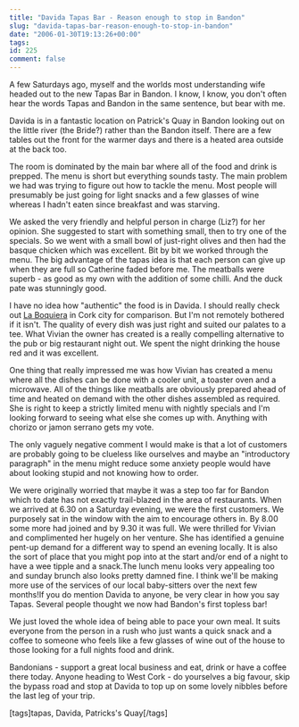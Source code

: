 ```yaml
---
title: "Davida Tapas Bar - Reason enough to stop in Bandon"
slug: "davida-tapas-bar-reason-enough-to-stop-in-bandon"
date: "2006-01-30T19:13:26+00:00"
tags:
id: 225
comment: false
---
```


A few Saturdays ago, myself and the worlds most understanding wife headed out to the new Tapas Bar in Bandon. I know, I know, you don't often hear the words Tapas and Bandon in the same sentence, but bear with me.

Davida is in a fantastic location on Patrick's Quay in Bandon looking out on the little river (the Bride?) rather than the Bandon itself. There are a few tables out the front for the warmer days and there is a heated area outside at the back too.

The room is dominated by the main bar where all of the food and drink is prepped. The menu is short but everything sounds tasty. The main problem we had was trying to figure out how to tackle the menu. Most people will presumably be just going for light snacks and a few glasses of wine whereas I hadn't eaten since breakfast and was starving.

We asked the very friendly and helpful person in charge (Liz?) for her opinion. She suggested to start with something small, then to try one of the specials. So we went with a small bowl of just-right olives and then had the basque chicken which was excellent. Bit by bit we worked through the menu. The big advantage of the tapas idea is that each person can give up when they are full so Catherine faded before me. The meatballs were superb - as good as my own with the addition of some chilli. And the duck pate was stunningly good.

I have no idea how "authentic" the food is in Davida. I should really check out [La Boquiera](http://www.boqueriasixbridgest.com/) in Cork city for comparison. But I'm not remotely bothered if it isn't. The quality of every dish was just right and suited our palates to a tee. What Vivian the owner has created is a really compelling alternative to the pub or big restaurant night out. We spent the night drinking the house red and it was excellent.

One thing that really impressed me was how Vivian has created a menu where all the dishes can be done with a cooler unit, a toaster oven and a microwave. All of the things like meatballs are obviously prepared ahead of time and heated on demand with the other dishes assembled as required. She is right to keep a strictly limited menu with nightly specials and I'm looking forward to seeing what else she comes up with. Anything with chorizo or jamon serrano gets my vote.

The only vaguely negative comment I would make is that a lot of customers are probably going to be clueless like ourselves and maybe an "introductory paragraph" in the menu might reduce some anxiety people would have about looking stupid and not knowing how to order.

We were originally worried that maybe it was a step too far for Bandon which to date has not exactly trail-blazed in the area of restaurants. When we arrived at 6.30 on a Saturday evening, we were the first customers. We purposely sat in the window with the aim to encourage others in. By 8.00 some more had joined and by 9.30 it was full. We were thrilled for Vivian and complimented her hugely on her venture. She has identified a genuine pent-up demand for a different way to spend an evening locally. It is also the sort of place that you might pop into at the start and/or end of a night to have a wee tipple and a snack.The lunch menu looks very appealing too and sunday brunch also looks pretty damned fine. I think we'll be making more use of the services of our local baby-sitters over the next few months!If you do mention Davida to anyone, be very clear in how you say Tapas. Several people thought we now had Bandon's first topless bar!

We just loved the whole idea of being able to pace your own meal. It suits everyone from the person in a rush who just wants a quick snack and a coffee to someone who feels like a few glasses of wine out of the house to those looking for a full nights food and drink.

Bandonians - support a great local business and eat, drink or have a coffee there today. Anyone heading to West Cork - do yourselves a big favour, skip the bypass road and stop at Davida to top up on some lovely nibbles before the last leg of your trip.

[tags]tapas, Davida, Patricks's Quay[/tags]
